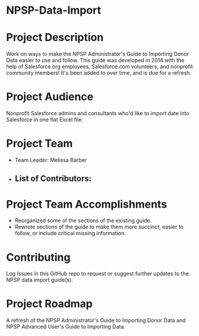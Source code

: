 # NPSP-Data-Import

# Project Description
Work on ways to make the NPSP Administrator's Guide to Importing Donor Data easier to use and follow. This guide was developed in 2014 with the help of Salesforce.org employees, Salesforce.com volunteers, and nonprofit community members! It's been added to over time, and is due for a refresh.

# Project Audience
Nonprofit Salesforce admins and consultants who'd like to import date into Salesforce in one flat Excel file.

# Project Team
- Team Leader: Melissa Barber
- List of Contributors:
  - 

# Project Team Accomplishments
- Reorganized some of the sections of the existing guide.
- Rewrote sections of the guide to make them more succinct, easier to follow, or include critical missing information.

# Contributing
Log Issues in this GitHub repo to request or suggest further updates to the NPSP data import guide(s).

# Project Roadmap
A refresh of the NPSP Administrator's Guide to Importing Donor Data and NPSP Advanced User's Guide to Importing Data.
